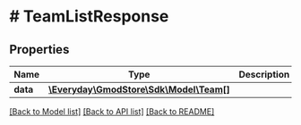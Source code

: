 # # TeamListResponse

## Properties

Name | Type | Description | Notes
------------ | ------------- | ------------- | -------------
**data** | [**\Everyday\GmodStore\Sdk\Model\Team[]**](Team.md) |  | [optional] 

[[Back to Model list]](../../README.md#documentation-for-models) [[Back to API list]](../../README.md#documentation-for-api-endpoints) [[Back to README]](../../README.md)


